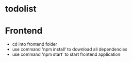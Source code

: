 # todolist

# Frontend

- cd into frontend folder
- use command 'npm install' to download all dependencies
- use command 'npm start' to start frontend application
